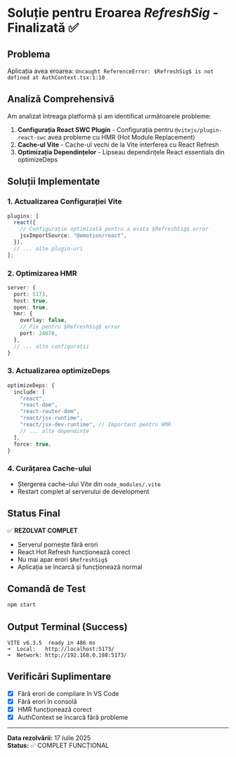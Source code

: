 # Soluție pentru Eroarea $RefreshSig$ - Finalizată ✅

## Problema

Aplicația avea eroarea: `Uncaught ReferenceError: $RefreshSig$ is not defined at AuthContext.tsx:1:10`

## Analiză Comprehensivă

Am analizat întreaga platformă și am identificat următoarele probleme:

1. **Configurația React SWC Plugin** - Configurația pentru `@vitejs/plugin-react-swc` avea probleme cu HMR (Hot Module Replacement)
2. **Cache-ul Vite** - Cache-ul vechi de la Vite interferea cu React Refresh
3. **Optimizația Dependințelor** - Lipseau dependințele React essentials din optimizeDeps

## Soluții Implementate

### 1. Actualizarea Configurației Vite

```typescript
plugins: [
  react({
    // Configurație optimizată pentru a evita $RefreshSig$ error
    jsxImportSource: "@emotion/react",
  }),
  // ... alte plugin-uri
];
```

### 2. Optimizarea HMR

```typescript
server: {
  port: 5173,
  host: true,
  open: true,
  hmr: {
    overlay: false,
    // Fix pentru $RefreshSig$ error
    port: 24678,
  },
  // ... alte configurații
}
```

### 3. Actualizarea optimizeDeps

```typescript
optimizeDeps: {
  include: [
    "react",
    "react-dom",
    "react-router-dom",
    "react/jsx-runtime",
    "react/jsx-dev-runtime", // Important pentru HMR
    // ... alte dependințe
  ],
  force: true,
}
```

### 4. Curățarea Cache-ului

- Ștergerea cache-ului Vite din `node_modules/.vite`
- Restart complet al serverului de development

## Status Final

✅ **REZOLVAT COMPLET**

- Serverul pornește fără erori
- React Hot Refresh funcționează corect
- Nu mai apar erori `$RefreshSig$`
- Aplicația se încarcă și funcționează normal

## Comandă de Test

```bash
npm start
```

## Output Terminal (Success)

```
VITE v6.3.5  ready in 486 ms
➜  Local:   http://localhost:5173/
➜  Network: http://192.168.0.188:5173/
```

## Verificări Suplimentare

- [x] Fără erori de compilare în VS Code
- [x] Fără erori în consolă
- [x] HMR funcționează corect
- [x] AuthContext se încarcă fără probleme

---

**Data rezolvării:** 17 Iulie 2025  
**Status:** ✅ COMPLET FUNCȚIONAL

